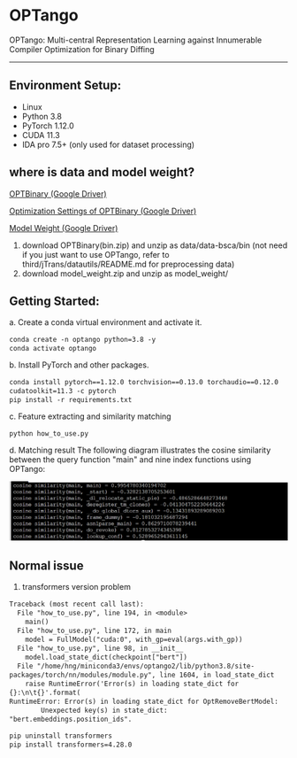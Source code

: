 # OPTango
OPTango: Multi-central Representation Learning against Innumerable Compiler Optimization for Binary Diffing 

----------------------------------------------------------------------------------------------

## Environment Setup:

- Linux 
- Python 3.8
- PyTorch 1.12.0
- CUDA 11.3
- IDA pro 7.5+ (only used for dataset processing)


## where is data and model weight?

[OPTBinary (Google Driver)](https://1drv.ms/u/s!AnDeWkMIPHF2bAXxVVcWM-kAmqQ?e=YFWYeZ)

[Optimization Settings of OPTBinary (Google Driver)](https://1drv.ms/u/s!AnDeWkMIPHF2a6uhaspwRv3KQ2I?e=lGtJh6)

[Model Weight (Google Driver)](https://1drv.ms/u/s!AnDeWkMIPHF2aqmD_b9Ecxy7oKk?e=fpW6YN)

1. download OPTBinary(bin.zip) and unzip as data/data-bsca/bin (not need if you just want to use OPTango, refer to 
   third/jTrans/datautils/README.md for preprocessing data)
2. download model_weight.zip and unzip as model_weight/

## Getting Started:
a. Create a conda virtual environment and activate it.
```shell
conda create -n optango python=3.8 -y
conda activate optango
```

b. Install PyTorch and other packages.
```shell
conda install pytorch==1.12.0 torchvision==0.13.0 torchaudio==0.12.0 cudatoolkit=11.3 -c pytorch
pip install -r requirements.txt
```

c. Feature extracting and similarity matching
```shell
python how_to_use.py
```

d. Matching result
The following diagram illustrates the cosine similarity between the query function "main" and nine index functions using OPTango:

![img.png](img.png)


## Normal issue
1. transformers version problem
```shell
Traceback (most recent call last):
  File "how_to_use.py", line 194, in <module>
    main()
  File "how_to_use.py", line 172, in main
    model = FullModel("cuda:0", with_gp=eval(args.with_gp))
  File "how_to_use.py", line 98, in __init__
    model.load_state_dict(checkpoint["bert"])
  File "/home/hng/miniconda3/envs/optango2/lib/python3.8/site-packages/torch/nn/modules/module.py", line 1604, in load_state_dict
    raise RuntimeError('Error(s) in loading state_dict for {}:\n\t{}'.format(
RuntimeError: Error(s) in loading state_dict for OptRemoveBertModel:
        Unexpected key(s) in state_dict: "bert.embeddings.position_ids".
```

```shell
pip uninstall transformers
pip install transformers=4.28.0
```
